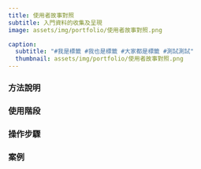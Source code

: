 ```yaml
---
title: 使用者故事對照
subtitle: 入門資料的收集及呈現
image: assets/img/portfolio/使用者故事對照.png

caption:
  subtitle: "#我是標籤 #我也是標籤 #大家都是標籤 #測試測試"
  thumbnail: assets/img/portfolio/使用者故事對照.png
---
```

### 方法說明

### 使用階段

### 操作步驟

### 案例



